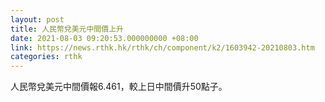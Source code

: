 ```yaml
---
layout: post
title: 人民幣兌美元中間價上升
date: 2021-08-03 09:20:53.000000000 +08:00
link: https://news.rthk.hk/rthk/ch/component/k2/1603942-20210803.htm
categories: rthk
---
```


人民幣兌美元中間價報6.461，較上日中間價升50點子。
